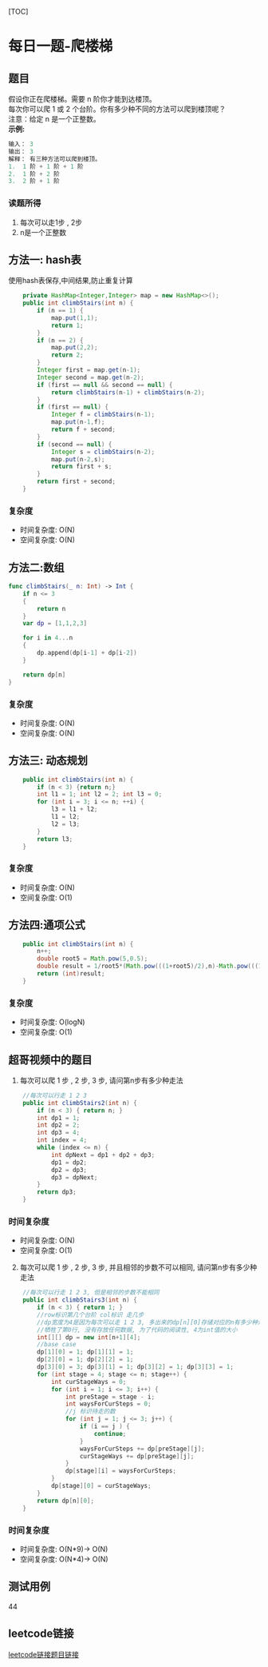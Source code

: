 [TOC]

# 每日一题-爬楼梯

## 题目
假设你正在爬楼梯。需要 n 阶你才能到达楼顶。  
每次你可以爬 1 或 2 个台阶。你有多少种不同的方法可以爬到楼顶呢？  
注意：给定 n 是一个正整数。  
**示例:**  
```java
输入： 3
输出： 3
解释： 有三种方法可以爬到楼顶。
1.  1 阶 + 1 阶 + 1 阶
2.  1 阶 + 2 阶
3.  2 阶 + 1 阶
```

### 读题所得
1. 每次可以走1步 , 2步
2. n是一个正整数

## 方法一: hash表
使用hash表保存,中间结果,防止重复计算  
```java
    private HashMap<Integer,Integer> map = new HashMap<>();
    public int climbStairs(int n) {
        if (n == 1) { 
            map.put(1,1);
            return 1;
        }
        if (n == 2) { 
            map.put(2,2);
            return 2;
        }
        Integer first = map.get(n-1);
        Integer second = map.get(n-2);
        if (first == null && second == null) {
            return climbStairs(n-1) + climbStairs(n-2);
        } 
        if (first == null) {
            Integer f = climbStairs(n-1);
            map.put(n-1,f);
            return f + second;
        }
        if (second == null) {
            Integer s = climbStairs(n-2);
            map.put(n-2,s);
            return first + s;
        }
        return first + second;
    } 
```
### 复杂度
* 时间复杂度: O(N)
* 空间复杂度: O(N)

## 方法二:数组
```swift
func climbStairs(_ n: Int) -> Int {
    if n <= 3
    {
        return n
    }
    var dp = [1,1,2,3]

    for i in 4...n
    {
        dp.append(dp[i-1] + dp[i-2])
    }

    return dp[n]
}
```
### 复杂度
* 时间复杂度: O(N)
* 空间复杂度: O(N)

## 方法三: 动态规划
```java
    public int climbStairs(int n) {
        if (n < 3) {return n;}
        int l1 = 1; int l2 = 2; int l3 = 0;
        for (int i = 3; i <= n; ++i) {
            l3 = l1 + l2;
            l1 = l2;
            l2 = l3;
        }
        return l3;
    }
```
### 复杂度
* 时间复杂度: O(N)
* 空间复杂度: O(1)

## 方法四:通项公式
```java
    public int climbStairs(int n) {
        n++;
        double root5 = Math.pow(5,0.5);
        double result = 1/root5*(Math.pow(((1+root5)/2),n)-Math.pow(((1-root5)/2),n));
        return (int)result;
    }
```
### 复杂度
* 时间复杂度: O(logN)
* 空间复杂度: O(1)

## 超哥视频中的题目
1. 每次可以爬 1 步 ,  2 步,  3 步, 请问第n步有多少种走法
```java
    //每次可以行走 1 2 3
    public int climbStairs2(int n) {
        if (n < 3) { return n; }
        int dp1 = 1;
        int dp2 = 2;
        int dp3 = 4;
        int index = 4;
        while (index <= n) {
            int dpNext = dp1 + dp2 + dp3;
            dp1 = dp2;
            dp2 = dp3;
            dp3 = dpNext;
        }
        return dp3;
    }
```
### 时间复杂度
* 时间复杂度: O(N)
* 空间复杂度: O(1)

2. 每次可以爬 1 步 ,  2 步,  3 步, 并且相邻的步数不可以相同, 请问第n步有多少种走法
```java
    //每次可以行走 1 2 3, 但是相邻的步数不能相同
    public int climbStairs3(int n) {
        if (n < 3) { return 1; }
        //row标识第几个台阶 col标识 走几步
        //dp宽度为4是因为每次可以走 1 2 3, 多出来的dp[n][0]存储对应的n有多少种走法
        //牺牲了第0行, 没有存放任何数据, 为了代码的阅读性, 4为int值的大小
        int[][] dp = new int[n+1][4];
        //base case
        dp[1][0] = 1; dp[1][1] = 1;
        dp[2][0] = 1; dp[2][2] = 1;
        dp[3][0] = 3; dp[3][1] = 1; dp[3][2] = 1; dp[3][3] = 1;
        for (int stage = 4; stage <= n; stage++) {
            int curStageWays = 0;
            for (int i = 1; i <= 3; i++) {
                int preStage = stage - i;
                int waysForCurSteps = 0;
                //j 标识待走的数
                for (int j = 1; j <= 3; j++) {
                    if (i == j ) {
                        continue;
                    }
                    waysForCurSteps += dp[preStage][j];
                    curStageWays += dp[preStage][j];
                }
                dp[stage][i] = waysForCurSteps;
            }
            dp[stage][0] = curStageWays;
        }
        return dp[n][0];
    }
```
### 时间复杂度
* 时间复杂度: O(N*9)-> O(N)
* 空间复杂度: O(N*4)-> O(N)

## 测试用例
44  

## leetcode链接
[leetcode链接题目链接](https://leetcode-cn.com/problems/climbing-stairs/)  